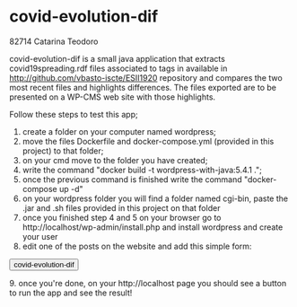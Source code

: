 # covid-evolution-dif

82714 Catarina Teodoro

covid-evolution-dif is a small java application that extracts covid19spreading.rdf files associated to tags in available in http://github.com/vbasto-iscte/ESII1920
repository and compares the two most recent files and highlights differences.
The files exported are to be presented on a WP-CMS web site with those highlights.

Follow these steps to test this app;

1. create a folder on your computer named wordpress;
2. move the files Dockerfile and docker-compose.yml (provided in this project) to that folder;
3. on your cmd move to the folder you have created;
4. write the command "docker build -t wordpress-with-java:5.4.1 .";
5. once the previous command is finished write the command "docker-compose up -d"
6. on your wordpress folder you will find a folder named cgi-bin, paste the .jar and .sh files provided in this project on that folder
7. once you finished step 4 and 5 on your browser go to http://localhost/wp-admin/install.php and install wordpress and create your user
8. edit one of the posts on the website and add this simple form:
<form method="POST" action="cgi-bin/covid-evolution-dif.sh">
<input type="submit" value="covid-evolution-dif">
</form>
9. once you're done, on your http://localhost page you should see a button to run the app and see the result!
